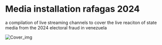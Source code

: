 # Media installation rafagas 2024

a compilation of live streaming channels to cover the live reaciton of state media from the 2024 electoral fraud in venezuela 

![Cover_img](meadia_outlets.png)


